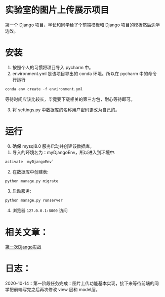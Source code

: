 # 实验室的图片上传展示项目
第一个 Django 项目，学长和同学给了个前端模板和 Django 项目的模板然后边学边改。

# 安装

1. 按照个人的习惯将项目导入 pycharm 中。
2. environment.yml 是该项目导出的 conda 环境。所以在 pycharm 中的命令行运行 

```python
conda env create -f environment.yml
```

等待时间应该比较长，毕竟要下载相关的第三方包，耐心等待即可。

3. 将 settings.py 中数据库的名称用户密码更改为自己的。

# 运行
0. 确保 mysql8.0 服务启动并创建该数据库。
1. 导入的环境名为：myDjangoEnv，所以进入到环境中:

```python
activate  myDjangoEnv` 

```

2. 在数据库中创建表:

```python
python manage.py migrate
```

3. 启动服务:
```python
python manage.py runserver
```

4. 浏览器 `127.0.0.1:8000` 访问

# 相关文章：

[第一次Django实战](https://mikasalee.github.io/2020/10/07/FirstDjangoDemo/)

# 日志：
2020-10-14：第一阶段任务完成：图片上传功能基本实现，接下来等待前端的同学把前端写完之后再次修改 view 层和 model层。

